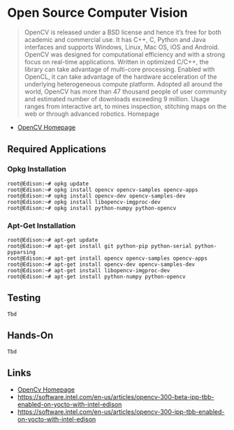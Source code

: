Open Source Computer Vision
==

> OpenCV is released under a BSD license and hence it’s free for both academic and commercial use. It has C++, C, Python and Java interfaces and supports Windows, Linux, Mac OS, iOS and Android. OpenCV was designed for computational efficiency and with a strong focus on real-time applications. Written in optimized C/C++, the library can take advantage of multi-core processing. Enabled with OpenCL, it can take advantage of the hardware acceleration of the underlying heterogeneous compute platform. Adopted all around the world, OpenCV has more than 47 thousand people of user community and estimated number of downloads exceeding 9 million. Usage ranges from interactive art, to mines inspection, stitching maps on the web or through advanced robotics. Homepage

- [OpenCV Homepage](http://opencv.org/)

## Required Applications

### Opkg Installation

    root@Edison:~# opkg update
    root@Edison:~# opkg install opencv opencv-samples opencv-apps
    root@Edison:~# opkg install opencv-dev opencv-samples-dev
    root@Edison:~# opkg install libopencv-imgproc-dev
    root@Edison:~# opkg install python-numpy python-opencv

### Apt-Get Installation

    root@Edison:~# apt-get update
    root@Edison:~# apt-get install git python-pip python-serial python-pyparsing
    root@Edison:~# apt-get install opencv opencv-samples opencv-apps
    root@Edison:~# apt-get install opencv-dev opencv-samples-dev 
    root@Edison:~# apt-get install libopencv-imgproc-dev
    root@Edison:~# apt-get install python-numpy python-opencv

## Testing

    Tbd

## Hands-On

    Tbd

## Links

- [OpenCv Homepage](http://opencv.org/)
- https://software.intel.com/en-us/articles/opencv-300-beta-ipp-tbb-enabled-on-yocto-with-intel-edison
- https://software.intel.com/en-us/articles/opencv-300-ipp-tbb-enabled-on-yocto-with-intel-edison